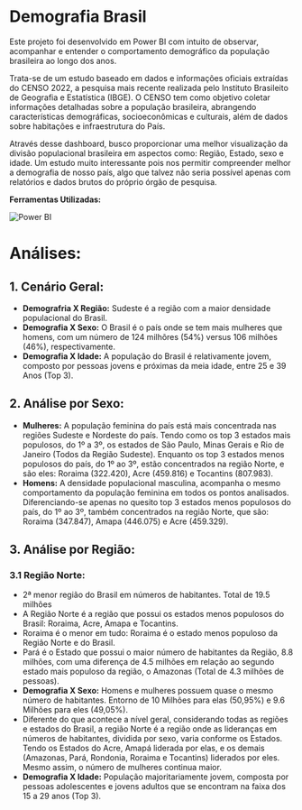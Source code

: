 # Demografia Brasil

 Este projeto foi desenvolvido em Power BI com intuito de observar, acompanhar e entender o comportamento demográfico 
da população brasileira ao longo dos anos.

 Trata-se de um estudo baseado em dados e informações oficiais extraídas do CENSO 2022, a pesquisa mais recente realizada pelo Instituto Brasileito de Geografia e Estatística (IBGE). O CENSO tem como objetivo coletar informações detalhadas sobre a população brasileira, abrangendo características demográficas, socioeconômicas e culturais, além de dados sobre habitações e infraestrutura do País.
 
 Através desse dashboard, busco proporcionar uma melhor visualização da divisão populacional brasileira em aspectos como: Região, Estado, sexo e idade. Um estudo muito interessante pois nos permitir compreender melhor a demografia de nosso país, algo que talvez não seria possível apenas com relatórios e dados brutos do próprio órgão de pesquisa.

**Ferramentas Utilizadas:**

![Power BI](https://seekvectorlogo.com/wp-content/uploads/2022/02/power-bi-vector-logo-2022-small.png) 
 
# Análises:

## 1. Cenário Geral:
* **Demografria X Região:** Sudeste é a região com a maior densidade  populacional do Brasil.
* **Demografia X Sexo:** O Brasil é o país onde se tem mais mulheres que homens, com um número de 124 milhõres 
(54%) versus 106 milhões (46%), respectivamente.
* **Demografia X Idade:** A população do Brasil é relativamente jovem, composto por pessoas jovens e próximas da 
meia idade, entre 25 e 39 Anos (Top 3).

## 2. Análise por Sexo:
* **Mulheres:** A população feminina do país está mais concentrada nas regiões Sudeste e Nordeste do país. Tendo como os top 3 estados mais populosos, do 1º a 3º, os estados de São Paulo, Minas Gerais e Rio de Janeiro (Todos da Região Sudeste). Enquanto os top 3 estados menos populosos do país, do 1º ao 3º, estão concentrados na região Norte, e são eles: Roraima (322.420), Acre (459.816) e Tocantins (807.983).
* **Homens:** A densidade populacional masculina, acompanha o mesmo comportamento da população feminina em todos os pontos analisados. Diferenciando-se apenas no quesito top 3 estados menos populosos do país, do 1º ao 3º, também concentrados na região Norte, que são: Roraima (347.847), Amapa (446.075) e Acre (459.329).

## 3. Análise por Região:
### 3.1 Região Norte:
* 2ª menor região do Brasil em números de habitantes. Total de 19.5 milhões
* A Região Norte é a região que possui os estados menos populosos do Brasil: Roraima, Acre, Amapa e Tocantins.
* Roraima é o menor em tudo: Roraima é o estado menos populoso da Região Norte e do Brasil.
* Pará é o Estado que possui o maior número de habitantes da Região, 8.8 milhões, com uma diferença de 4.5 milhões em relação ao segundo estado mais populoso da região, o Amazonas (Total de 4.3 milhões de pessoas).
* **Demografia X Sexo:** Homens e mulheres possuem quase o mesmo número de habitantes. Entorno de  10 Milhões para elas (50,95%) e 9.6 Milhões para eles (49,05%).
* Diferente do que acontece a nível geral, considerando todas as regiões e estados do Brasil, a região Norte é a região onde as lideranças em números de habitantes, dividida por sexo, varia conforme os Estados. Tendo os Estados do Acre, Amapá liderada por elas, e os demais (Amazonas, Pará, Rondonia, Roraima e Tocantins) liderados por eles. Mesmo assim, o número de mulheres continua maior. 
* **Demografia X Idade:** População majoritariamente jovem, composta por pessoas adolescentes e jovens adultos que se encontram na faixa dos 15 a 29 anos (Top 3).




